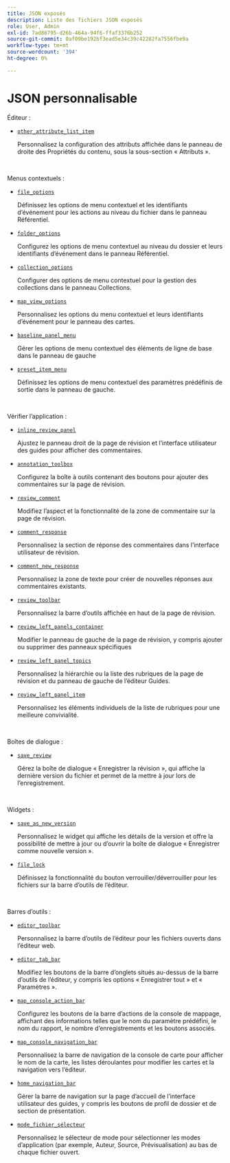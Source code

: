 ```yaml
---
title: JSON exposés
description: Liste des fichiers JSON exposés
role: User, Admin
exl-id: 7ad86795-d26b-464a-94f6-ffaf3376b252
source-git-commit: 0af09be192bf3ead5e34c39c42282fa7556fbe9a
workflow-type: tm+mt
source-wordcount: '394'
ht-degree: 0%

---
```


# JSON personnalisable

Éditeur :

- [`other_attribute_list_item`](./jsons/editor/other_attribute_list_item.json)

  Personnalisez la configuration des attributs affichée dans le panneau de droite des Propriétés du contenu, sous la sous-section « Attributs ».

<br>

Menus contextuels :

- [`file_options`](./jsons/context_menus/file_options.json)

  Définissez les options de menu contextuel et les identifiants d’événement pour les actions au niveau du fichier dans le panneau Référentiel.

- [`folder_options`](./jsons/context_menus/folder_options.json)

  Configurez les options de menu contextuel au niveau du dossier et leurs identifiants d’événement dans le panneau Référentiel.

- [`collection_options`](./jsons/context_menus/collection_options.json)

  Configurer des options de menu contextuel pour la gestion des collections dans le panneau Collections.

- [`map_view_options`](./jsons/context_menus/map_view_options.json)

  Personnalisez les options du menu contextuel et leurs identifiants d’événement pour le panneau des cartes.

- [`baseline_panel_menu`](./jsons/context_menus/baseline_panel_menu.json)

  Gérer les options de menu contextuel des éléments de ligne de base dans le panneau de gauche

- [`preset_item_menu`](./jsons/context_menus/preset_item_menu.json)

  Définissez les options de menu contextuel des paramètres prédéfinis de sortie dans le panneau de gauche.

<br>

Vérifier l’application :

- [`inline_review_panel`](./jsons/review_app/inline_review_panel.json)

  Ajustez le panneau droit de la page de révision et l’interface utilisateur des guides pour afficher des commentaires.

- [`annotation_toolbox`](./jsons/review_app/annotation_toolbox.json)

  Configurez la boîte à outils contenant des boutons pour ajouter des commentaires sur la page de révision.

- [`review_comment`](./jsons/review_app/review_comment.json)

  Modifiez l’aspect et la fonctionnalité de la zone de commentaire sur la page de révision.

- [`comment_response`](./jsons/review_app/comment_reply.json)

  Personnalisez la section de réponse des commentaires dans l’interface utilisateur de révision.

- [`comment_new_response`](./jsons/review_app/comment_new_reply.json)

  Personnalisez la zone de texte pour créer de nouvelles réponses aux commentaires existants.

- [`review_toolbar`](./jsons/review_app/review_toolbar.json)

  Personnalisez la barre d’outils affichée en haut de la page de révision.

- [`review_left_panels_container`](./jsons/review_app/review_left_panels_container.json)

  Modifier le panneau de gauche de la page de révision, y compris ajouter ou supprimer des panneaux spécifiques

- [`review_left_panel_topics`](./jsons/review_app/review_left_panel_topics.json)

  Personnalisez la hiérarchie ou la liste des rubriques de la page de révision et du panneau de gauche de l’éditeur Guides.

- [`review_left_panel_item`](./jsons/review_app/review_left_panel_item.json)

  Personnalisez les éléments individuels de la liste de rubriques pour une meilleure convivialité.

<br>

Boîtes de dialogue :

- [`save_review`](./jsons/dialogs/save_revision.json)

  Gérez la boîte de dialogue « Enregistrer la révision », qui affiche la dernière version du fichier et permet de la mettre à jour lors de l’enregistrement.

<br>

Widgets :

- [`save_as_new_version`](./jsons/widgets/save_as_new_version.json)

  Personnalisez le widget qui affiche les détails de la version et offre la possibilité de mettre à jour ou d’ouvrir la boîte de dialogue « Enregistrer comme nouvelle version ».

- [`file_lock`](./jsons/widgets/file_lock.json)

  Définissez la fonctionnalité du bouton verrouiller/déverrouiller pour les fichiers sur la barre d’outils de l’éditeur.

<br>

Barres d’outils :

- [`editor_toolbar`](./jsons/toolbars/editor_toolbar.json)

  Personnalisez la barre d’outils de l’éditeur pour les fichiers ouverts dans l’éditeur web.

- [`editor_tab_bar`](./jsons/toolbars/editor_tab_bar.json)

  Modifiez les boutons de la barre d’onglets situés au-dessus de la barre d’outils de l’éditeur, y compris les options « Enregistrer tout » et « Paramètres ».

- [`map_console_action_bar`](./jsons/toolbars/map_console_action_bar.json)

  Configurez les boutons de la barre d’actions de la console de mappage, affichant des informations telles que le nom du paramètre prédéfini, le nom du rapport, le nombre d’enregistrements et les boutons associés.

- [`map_console_navigation_bar`](./jsons/toolbars/map_console_navigation_bar.json)

  Personnalisez la barre de navigation de la console de carte pour afficher le nom de la carte, les listes déroulantes pour modifier les cartes et la navigation vers l’éditeur.

- [`home_navigation_bar`](./jsons/toolbars/home_navigation_bar.json)

  Gérer la barre de navigation sur la page d’accueil de l’interface utilisateur des guides, y compris les boutons de profil de dossier et de section de présentation.

- [`mode_fichier_sélecteur`](./jsons/toolbars/file_mode_switcher.json)

  Personnalisez le sélecteur de mode pour sélectionner les modes d’application (par exemple, Auteur, Source, Prévisualisation) au bas de chaque fichier ouvert.
